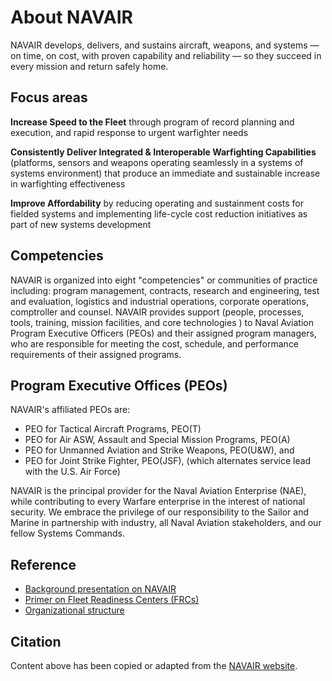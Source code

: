 # About NAVAIR

NAVAIR develops, delivers, and sustains aircraft, weapons, and systems — on time, on cost, with proven capability and reliability — so they succeed in every mission and return safely home.

## Focus areas

**Increase Speed to the Fleet** through program of record planning and execution, and rapid response to urgent warfighter needs
 
**Consistently Deliver Integrated & Interoperable Warfighting Capabilities** (platforms, sensors and weapons operating seamlessly in a systems of systems environment) that produce an immediate and sustainable increase in warfighting effectiveness
 
**Improve Affordability** by reducing operating and sustainment costs for fielded systems and implementing life-cycle cost reduction initiatives as part of new systems development


## Competencies

NAVAIR is organized into eight "competencies" or communities of practice including: program management, contracts, research and engineering, test and evaluation, logistics and industrial operations, corporate operations, comptroller and counsel.  NAVAIR provides support (people, processes, tools, training, mission facilities, and core technologies ) to Naval Aviation Program Executive Officers (PEOs) and their assigned program managers, who are responsible for meeting the cost, schedule, and performance requirements of their assigned programs.


## Program Executive Offices (PEOs)

NAVAIR's affiliated PEOs are:
 - PEO for Tactical Aircraft Programs, PEO(T)
 - PEO for Air ASW, Assault and Special Mission Programs, PEO(A)
 - PEO for Unmanned Aviation and Strike Weapons, PEO(U&W), and
 - PEO for Joint Strike Fighter, PEO(JSF), (which alternates service lead with the U.S. Air Force)
   
NAVAIR is the principal provider for the Naval Aviation Enterprise (NAE), while contributing to every Warfare enterprise in the interest of national security. We embrace the privilege of our responsibility to the Sailor and Marine in partnership with industry, all Naval Aviation stakeholders, and our fellow Systems Commands.



## Reference
 - [Background presentation on NAVAIR](http://www.navair.navy.mil/index.cfm?fuseaction=home.download&key=4A43D6C6-444A-4C9F-8AF3-29089FF94C43)
 - [Primer on Fleet Readiness Centers (FRCs)](http://www.navair.navy.mil/index.cfm?fuseaction=home.display&key=336F87D3-FBB9-4ED5-A2C8-5E1E58EF1FC4)
 - [Organizational structure](http://www.navair.navy.mil/index.cfm?fuseaction=home.download&key=6F9E04A2-4F04-4FDC-8455-74114378BC50)


 ## Citation

 Content above has been copied or adapted from the [NAVAIR website](http://www.navair.navy.mil/index.cfm?fuseaction=home.display&key=92CEA25F-AD6C-4EA4-9953-CCCD3C4F9581).
